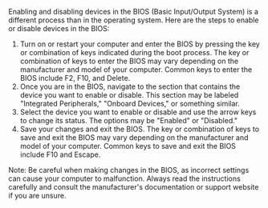 Enabling and disabling devices in the BIOS (Basic Input/Output System) is a different process than in the operating system. Here are the steps to enable or disable devices in the BIOS:

1. Turn on or restart your computer and enter the BIOS by pressing the key or combination of keys indicated during the boot process. The key or combination of keys to enter the BIOS may vary depending on the manufacturer and model of your computer. Common keys to enter the BIOS include F2, F10, and Delete.
2. Once you are in the BIOS, navigate to the section that contains the device you want to enable or disable. This section may be labeled "Integrated Peripherals," "Onboard Devices," or something similar.
3. Select the device you want to enable or disable and use the arrow keys to change its status. The options may be "Enabled" or "Disabled."
4. Save your changes and exit the BIOS. The key or combination of keys to save and exit the BIOS may vary depending on the manufacturer and model of your computer. Common keys to save and exit the BIOS include F10 and Escape.

Note: Be careful when making changes in the BIOS, as incorrect settings can cause your computer to malfunction. Always read the instructions carefully and consult the manufacturer's documentation or support website if you are unsure.